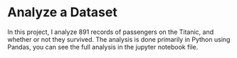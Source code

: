 # Analyze a Dataset

In this project, I analyze 891 records of passengers on the Titanic, and whether or not they survived. The analysis is done primarily in Python using Pandas, you can see the full analysis in the jupyter notebook file.
